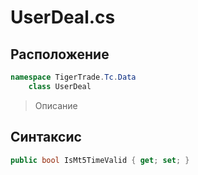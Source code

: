 
# UserDeal.cs
## Расположение
```csharp
namespace TigerTrade.Tc.Data  
    class UserDeal
```

> Описание

## Синтаксис
```csharp
public bool IsMt5TimeValid { get; set; }
```
